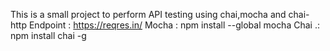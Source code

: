 This is a small project to perform API testing using chai,mocha and chai-http
Endpoint :  https://reqres.in/
Mocha : npm install --global mocha
Chai .: npm install chai -g

